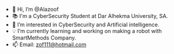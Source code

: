 - 👋 Hi, I’m @Alazoof
- 📚 I'm a CyberSecurity Student at Dar Alhekma University, SA.
- 👀 I’m interested in CyberSecurity and Artificial intelligence.
- 💡 I’m currently learning and working on making a robot with SmartMethods Company.
- 📫 Email: zof111@hotmail.com 

<!---
Alazoof/Alazoof is a ✨ special ✨ repository because its `README.md` (this file) appears on your GitHub profile.
You can click the Preview link to take a look at your changes.
--->
